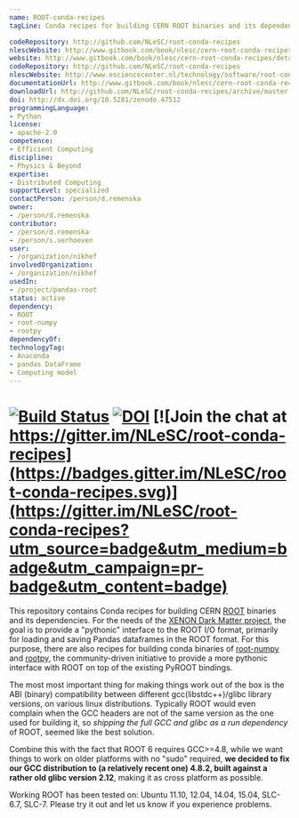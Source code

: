 ```yaml
---
name: ROOT-conda-recipes
tagLine: Conda recipes for building CERN ROOT binaries and its dependencies, with Python 3 support. It provides a "pythonic" interface (pandas DataFrames) to the ROOT I/O format.

codeRepository: http://github.com/NLeSC/root-conda-recipes
nlescWebsite: http://www.gitbook.com/book/nlesc/cern-root-conda-recipes/details
website: http://www.gitbook.com/book/nlesc/cern-root-conda-recipes/details
codeRepository: http://github.com/NLeSC/root-conda-recipes
nlescWebsite: http://www.esciencecenter.nl/technology/software/root-conda-recipes
documentationUrl: http://www.gitbook.com/book/nlesc/cern-root-conda-recipes/details
downloadUrl: http://github.com/NLeSC/root-conda-recipes/archive/master.zip
doi: http://dx.doi.org/10.5281/zenodo.47512
programmingLanguage:
- Python
license:
- apache-2.0
competence:
- Efficient Computing
discipline:
- Physics & Beyond
expertise:
- Distributed Computing
supportLevel: specialized
contactPerson: /person/d.remenska
owner: 
- /person/d.remenska
contributor:
- /person/d.remenska
- /person/s.verhoeven
user:
- /organization/nikhef
involvedOrganization:
- /organization/nikhef
usedIn:
- /project/pandas-root
status: active
dependency:
- ROOT
- root-numpy
- rootpy
dependencyOf:
technologyTag:
- Anaconda
- pandas DataFrame
- Computing model
---
```



[![Build Status](https://api.travis-ci.org/NLeSC/root-conda-recipes.svg)](https://travis-ci.org/NLeSC/root-conda-recipes/) [![DOI](https://zenodo.org/badge/20885/NLeSC/root-conda-recipes.svg)](https://zenodo.org/badge/latestdoi/20885/NLeSC/root-conda-recipes) [![Join the chat at https://gitter.im/NLeSC/root-conda-recipes](https://badges.gitter.im/NLeSC/root-conda-recipes.svg)](https://gitter.im/NLeSC/root-conda-recipes?utm_source=badge&utm_medium=badge&utm_campaign=pr-badge&utm_content=badge)
=============
This repository contains Conda recipes for building CERN [ROOT](https://root.cern.ch/) binaries and its dependencies. For the needs of the [XENON Dark Matter project](http://www.xenon1t.org/), the goal is to provide a "pythonic" interface to the ROOT I/O format, primarily for loading and saving Pandas dataframes in the ROOT format. For this purpose, there are also recipes for building conda binaries of [root-numpy](https://github.com/rootpy/root_numpy) and [rootpy](https://github.com/rootpy/rootpy), the community-driven initiative to provide a more pythonic interface with ROOT on top of the existing PyROOT bindings.

The most most important thing for making things work out of the box is the ABI (binary) compatibility between different gcc(libstdc++)/glibc library versions, on various linux distributions. Typically ROOT would even complain when the GCC headers are not of the same version as the one used for building it, so *shipping the full GCC and glibc as a run dependency* of ROOT, seemed like the best solution.

Combine this with the fact that ROOT 6 requires GCC>=4.8, while we want things to work on older platforms with no "sudo" required, **we decided to fix our GCC distribution to (a relatively recent one) 4.8.2, built against a rather old glibc version 2.12**, making it as cross platform as possible. 

Working ROOT has been tested on: Ubuntu 11.10, 12.04, 14.04, 15.04, SLC-6.7, SLC-7. Please try it out and let us know if you experience problems. 


